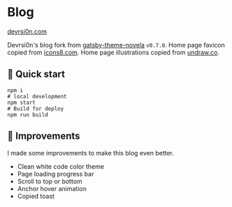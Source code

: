 # Blog

[devrsi0n.com](https://devrsion.com)

Devrsi0n's blog fork from [gatsby-theme-novela](https://github.com/narative/gatsby-theme-novela/tree/75f241249ddb56bca503e8bf1db13043e22931cc) `v0.7.0`. Home page favicon copied from [icons8.com](https://icons8.com/icons/set/macbook-idea). Home page illustrations copied from [undraw.co](https://undraw.co/illustrations).

## 💪 Quick start

```shell
npm i
# local development
npm start
# Build for deploy
npm run build
```

## 🚀 Improvements

I made some improvements to make this blog even better.

- Clean white code color theme
- Page loading progress bar
- Scroll to top or bottom
- Anchor hover animation
- Copied toast
